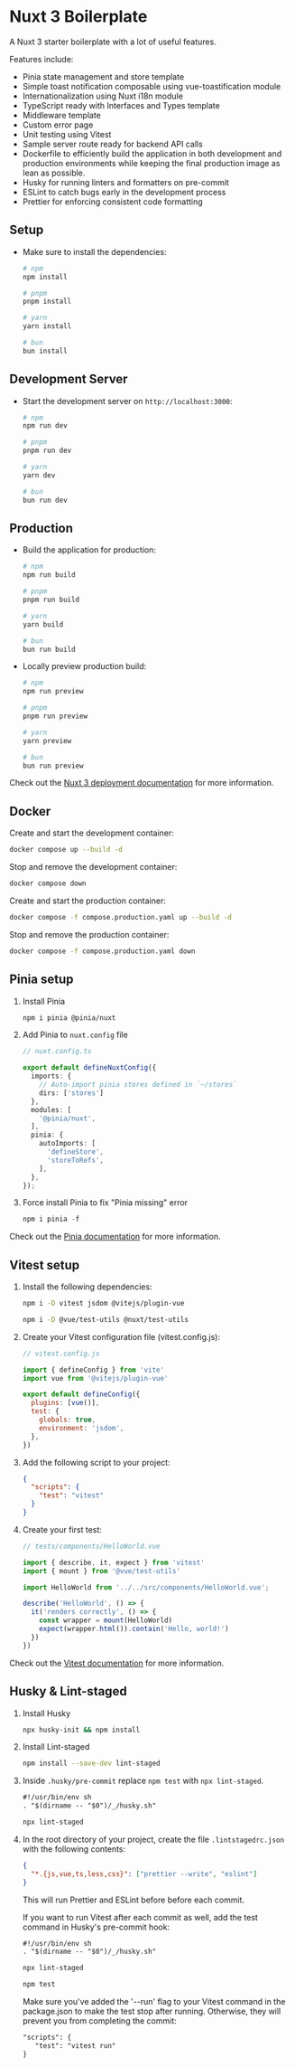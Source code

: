# Nuxt 3 Boilerplate

A Nuxt 3 starter boilerplate with a lot of useful features.

Features include:

* Pinia state management and store template
* Simple toast notification composable using vue-toastification module
* Internationalization using Nuxt i18n module
* TypeScript ready with Interfaces and Types template
* Middleware template
* Custom error page
* Unit testing using Vitest
* Sample server route ready for backend API calls
* Dockerfile to efficiently build the application in both development and production environments while keeping the final production image as lean as possible.
* Husky for running linters and formatters on pre-commit
* ESLint to catch bugs early in the development process
* Prettier for enforcing consistent code formatting

## Setup

* Make sure to install the dependencies:

    ```bash
    # npm
    npm install

    # pnpm
    pnpm install

    # yarn
    yarn install

    # bun
    bun install
    ```

## Development Server

* Start the development server on `http://localhost:3000`:

    ```bash
    # npm
    npm run dev

    # pnpm
    pnpm run dev

    # yarn
    yarn dev

    # bun
    bun run dev
    ```

## Production

* Build the application for production:

    ```bash
    # npm
    npm run build

    # pnpm
    pnpm run build

    # yarn
    yarn build

    # bun
    bun run build
    ```

* Locally preview production build:

    ```bash
    # npm
    npm run preview

    # pnpm
    pnpm run preview

    # yarn
    yarn preview

    # bun
    bun run preview
    ```

Check out the [Nuxt 3 deployment documentation](https://nuxt.com/docs/getting-started/deployment) for more information.

## Docker

Create and start the development container:

  ```bash
  docker compose up --build -d
  ```
  
Stop and remove the development container:

  ```bash
  docker compose down
  ```

Create and start the production container:

  ```bash
  docker compose -f compose.production.yaml up --build -d
  ```

Stop and remove the production container:

  ```bash
  docker compose -f compose.production.yaml down
  ```

## Pinia setup

1. Install Pinia

    ```bash
    npm i pinia @pinia/nuxt
    ```

3. Add Pinia to `nuxt.config` file

    ```typescript
    // nuxt.config.ts

    export default defineNuxtConfig({
      imports: {
        // Auto-import pinia stores defined in `~/stores`
        dirs: ['stores']
      },
      modules: [
        '@pinia/nuxt',
      ],
      pinia: {
        autoImports: [
          'defineStore',
          'storeToRefs',
        ],
      },
    });
    ```
4. Force install Pinia to fix "Pinia missing" error

    ```typescript
    npm i pinia -f
    ```
Check out the [Pinia documentation](https://pinia.vuejs.org/introduction.html) for more information.

## Vitest setup

1. Install the following dependencies:

    ```bash
    npm i -D vitest jsdom @vitejs/plugin-vue
    ```

    ```bash
    npm i -D @vue/test-utils @nuxt/test-utils
    ```

2. Create your Vitest configuration file (vitest.config.js):

    ```javascript
    // vitest.config.js

    import { defineConfig } from 'vite'
    import vue from '@vitejs/plugin-vue'

    export default defineConfig({
      plugins: [vue()],
      test: {
        globals: true,
        environment: 'jsdom',
      },
    })
    ```

3. Add the following script to your project:

    ```json
    {
      "scripts": {
        "test": "vitest"
      }
    }
    ```

4. Create your first test:


    ```typescript
    // tests/components/HelloWorld.vue

    import { describe, it, expect } from 'vitest'
    import { mount } from '@vue/test-utils'

    import HelloWorld from '../../src/components/HelloWorld.vue';

    describe('HelloWorld', () => {
      it('renders correctly', () => {
        const wrapper = mount(HelloWorld)
        expect(wrapper.html()).contain('Hello, world!')
      })
    })
    ```
Check out the [Vitest documentation](https://vitest.dev/guide/) for more information.

## Husky & Lint-staged

1. Install Husky

    ```bash
    npx husky-init && npm install
    ```

2. Install Lint-staged

    ```bash
    npm install --save-dev lint-staged
    ```

3. Inside `.husky/pre-commit` replace `npm test` with `npx lint-staged`.

    ```txt
    #!/usr/bin/env sh
    . "$(dirname -- "$0")/_/husky.sh"

    npx lint-staged
    ```

4. In the root directory of your project, create the file `.lintstagedrc.json`
with the following contents:

    ```json
    {
      "*.{js,vue,ts,less,css}": ["prettier --write", "eslint"]
    }
    ```
    This will run Prettier and ESLint before before each commit. 

    If you want to run Vitest after each commit as well, add the test command in Husky's pre-commit hook:

    ```txt
    #!/usr/bin/env sh
    . "$(dirname -- "$0")/_/husky.sh"

    npx lint-staged

    npm test
    ```

    Make sure you've added the '--run' flag to your Vitest command in the package.json to make the test stop after running. Otherwise, they will prevent you from completing the commit:

    ```txt
    "scripts": { 
       "test": "vitest run" 
    }
    ```